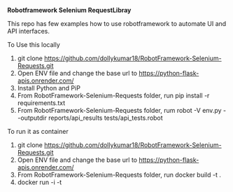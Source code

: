 **Robotframework Selenium RequestLibray**

This repo has few examples how to use robotframework to automate UI and API interfaces.

To Use this locally

1. git clone https://github.com/dollykumar18/RobotFramework-Selenium-Requests.git
2. Open ENV file and change the base url to https://python-flask-apis.onrender.com/
3. Install Python and PiP
4. From RobotFramework-Selenium-Requests folder, run pip install -r requirements.txt
5. From RobotFramework-Selenium-Requests folder, rum robot -V env.py --outputdir reports/api_results tests/api_tests.robot

To run it as container

1. git clone https://github.com/dollykumar18/RobotFramework-Selenium-Requests.git
2. Open ENV file and change the base url to https://python-flask-apis.onrender.com/
3. From RobotFramework-Selenium-Requests folder, run docker build -t <image-name> .
4. docker run -i -t <docker-image-name>

